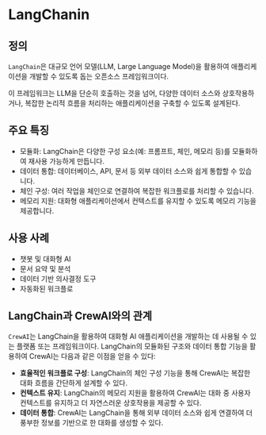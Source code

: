 # LangChanin

## 정의
`LangChain`은 대규모 언어 모델(LLM, Large Language Model)을 활용하여 애플리케이션을 개발할 수 있도록 돕는 오픈소스 프레임워크이다. 

이 프레임워크는 LLM을 단순히 호출하는 것을 넘어, 다양한 데이터 소스와 상호작용하거나, 복잡한 논리적 흐름을 처리하는 애플리케이션을 구축할 수 있도록 설계된다.

## 주요 특징
- 모듈화: LangChain은 다양한 구성 요소(예: 프롬프트, 체인, 메모리 등)를 모듈화하여 재사용 가능하게 만듭니다.
- 데이터 통합: 데이터베이스, API, 문서 등 외부 데이터 소스와 쉽게 통합할 수 있습니다.
- 체인 구성: 여러 작업을 체인으로 연결하여 복잡한 워크플로를 처리할 수 있습니다.
- 메모리 지원: 대화형 애플리케이션에서 컨텍스트를 유지할 수 있도록 메모리 기능을 제공합니다.

## 사용 사례
- 챗봇 및 대화형 AI
- 문서 요약 및 분석
- 데이터 기반 의사결정 도구
- 자동화된 워크플로

## LangChain과 CrewAI와의 관계
`CrewAI`는 LangChain을 활용하여 대화형 AI 애플리케이션을 개발하는 데 사용될 수 있는 플랫폼 또는 프레임워크이다. 
LangChain의 모듈화된 구조와 데이터 통합 기능을 활용하여 CrewAI는 다음과 같은 이점을 얻을 수 있다:

- **효율적인 워크플로 구성**: LangChain의 체인 구성 기능을 통해 CrewAI는 복잡한 대화 흐름을 간단하게 설계할 수 있다.
- **컨텍스트 유지**: LangChain의 메모리 지원을 활용하여 CrewAI는 대화 중 사용자 컨텍스트를 유지하고 더 자연스러운 상호작용을 제공할 수 있다.
- **데이터 통합**: CrewAI는 LangChain을 통해 외부 데이터 소스와 쉽게 연결하여 더 풍부한 정보를 기반으로 한 대화를 생성할 수 있다.

